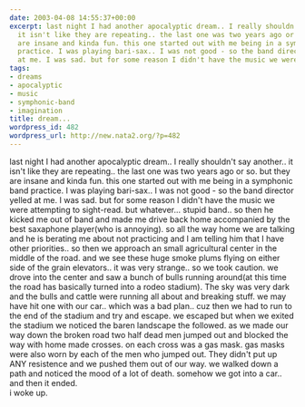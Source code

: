 ```yaml
---
date: 2003-04-08 14:55:37+00:00
excerpt: last night I had another apocalyptic dream.. I really shouldn't say another..
  it isn't like they are repeating.. the last one was two years ago or so. but they
  are insane and kinda fun. this one started out with me being in a symphonic band
  practice. I was playing bari-sax.. I was not good - so the band director yelled
  at me. I was sad. but for some reason I didn't have the music we were attem...
tags:
- dreams
- apocalyptic
- music
- symphonic-band
- imagination
title: dream...
wordpress_id: 482
wordpress_url: http://new.nata2.org/?p=482
---
```


last night I had another apocalyptic dream.. I really shouldn't say another.. it isn't like they are repeating.. the last one was two years ago or so. but they are insane and kinda fun. this one started out with me being in a symphonic band practice. I was playing bari-sax.. I was not good - so the band director yelled at me. I was sad. but for some reason I didn't have the music we were attempting to sight-read. but whatever... stupid band.. so then he kicked me out of band and made me drive back home accompanied by the best saxaphone player(who is annoying). so all the way home we are talking and he is berating me about not practicing and I am telling him that I have other priorities.. so then we approach an small agricultural center in the middle of the road. and we see these huge smoke plums flying on either side of the grain elevators.. it was very strange.. so we took caution. we drove into the center and saw a bunch of bulls running around(at this time the road has basically turned into a rodeo stadium). The sky was very dark and the bulls and cattle were running all about and breaking stuff. we may have hit one with our car.. which was a bad plan.. cuz then we had to run to the end of the stadium and try and escape. we escaped but when we exited the stadium we noticed the baren landscape the followed. as we made our way down the broken road two half dead men jumped out and blocked the way with home made crosses. on each cross was a gas mask. gas masks were also worn by each of the men who jumped out. They didn't put up ANY resistence and we pushed them out of our way. we walked down a path and noticed the mood of a lot of death. somehow we got into a car.. and then it ended. <br/>i woke up.